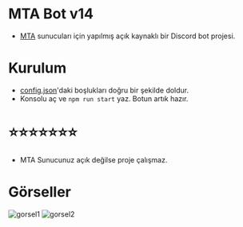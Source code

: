 # MTA Bot v14
- [MTA](https://multitheftauto.com/) sunucuları için yapılmış açık kaynaklı bir Discord bot projesi.

# Kurulum
- [config.json](https://github.com/sqarlex/mta-bot-v14/blob/main/config.json)'daki boşlukları doğru bir şekilde doldur.
- Konsolu aç ve `npm run start` yaz. Botun artık hazır.

# ⭐⭐⭐⭐⭐⭐⭐
- MTA Sunucunuz açık değilse proje çalışmaz.

# Görseller
![gorsel1](https://user-images.githubusercontent.com/86950179/224495541-66f3b4bd-7827-4601-8c18-6bbf6518e64a.png)
![gorsel2](https://user-images.githubusercontent.com/86950179/224495543-cb6cc59e-8311-4dc5-a922-a42113f35261.png)
